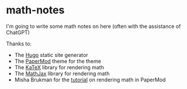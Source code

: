 # math-notes
I'm going to write some math notes on here (often with the assistance of ChatGPT)

Thanks to:
- The [Hugo](https://gohugo.io/) static site generator
- The [PaperMod](https://github.com/adityatelange/hugo-PaperMod) theme for the theme
- The [KaTeX](https://katex.org/) library for rendering math
- The [MathJax](https://www.mathjax.org/) library for rendering math
- Misha Brukman for the [tutorial](https://misha.brukman.net/blog/2022/04/writing-math-with-hugo/) on rendering math in PaperMod